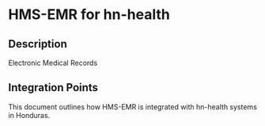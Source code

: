 # HMS-EMR for hn-health

## Description

Electronic Medical Records

## Integration Points

This document outlines how HMS-EMR is integrated with hn-health systems in Honduras.

